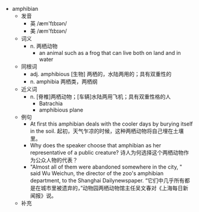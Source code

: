 - amphibian
  - 发音
    - 英 /æm'fɪbɪən/
    - 美 /æm'fɪbɪən/
  - 词义
    - n. 两栖动物
      - an animal such as a  frog  that can live both on land and in water
  - 同根词
    - adj. amphibious [生物] 两栖的，水陆两用的；具有双重性的
    - n. amphibia 两栖类，两栖纲
  - 近义词
    - n. [脊椎]两栖动物；[车辆]水陆两用飞机；具有双重性格的人
      - Batrachia
      - amphibious plane
  - 例句
    - At first this amphibian deals with the cooler days by burying itself in the soil. 起初，天气乍凉的时候，这种两栖动物将自己埋在土壤里。
    - Why does the speaker choose that amphibian as her representative of a public creature? 诗人为何选择这个两栖动物作为公众人物的代表？
    - "Almost all of them were abandoned somewhere in the city, " said Wu Weichun, the director of the zoo's amphibian department, to the Shanghai Dailynewspaper. “它们中几乎所有都是在城市里被遗弃的，”动物园两栖动物馆主任吴文春对《上海每日新闻报》说。
  - 补充